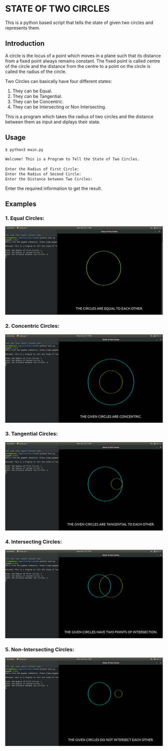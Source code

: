 # STATE OF TWO CIRCLES #

This is a python based script that tells the state of given two circles and represents them.

## Introduction ##

A circle is the locus of a point which moves in a plane such that its distance from a fixed point always remains constant. The fixed point is called centre of the circle and the distance from the centre to a point on the circle is called the radius of the circle.

Two Circles can basically have four different states:

1. They can be Equal.
2. They can be Tangential.
3. They can be Concentric.
4. They can be Intersecting or Non Intersecting.

This is a program which takes the radius of two circles and the distance between them as input and diplays their state.

## Usage ##

```
$ python3 main.py
```
```
Welcome! This is a Program to Tell the State of Two Circles.

Enter the Radius of First Circle: 
Enter the Radius of Second Circle: 
Enter the Distance between Two Circles: 
```
Enter the required information to get the result.

## Examples ## 

### 1. Equal Circles: ###

![equal](resources/equal.png)


### 2. Concentric Circles: ###

![concentric](resources/concentric.png)


### 3. Tangential Circles: ###

![tangential](resources/tangential.png)


### 4. Intersecting Circles: ###

![intersecting](resources/intersecting.png)


### 5. Non-Intersecting Circles: ###

![non-intersecting](resources/non-intersecting.png)